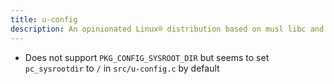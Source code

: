 ```yaml
---
title: u-config
description: An opinionated Linux® distribution based on musl libc and toybox
---
```


- Does not support `PKG_CONFIG_SYSROOT_DIR` but seems to set `pc_sysrootdir` to `/` in `src/u-config.c` by default
